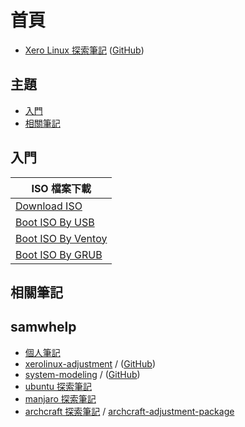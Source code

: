 
# 首頁

* [Xero Linux 探索筆記](https://samwhelp.github.io/note-about-xerolinux/) ([GitHub](https://github.com/samwhelp/note-about-xerolinux))


## 主題

* [入門](#入門)
* [相關筆記](#相關筆記)


## 入門

| ISO 檔案下載 |
| --- |
| [Download ISO](https://samwhelp.github.io/note-about-xerolinux/read/start/download/download_iso.html) |
| [Boot ISO By USB](https://samwhelp.github.io/note-about-xerolinux/read/start/download/boot_iso_by_usb.html) |
| [Boot ISO By Ventoy](https://samwhelp.github.io/note-about-xerolinux/read/start/download/boot_iso_by_ventoy.html) |
| [Boot ISO By GRUB](https://samwhelp.github.io/note-about-xerolinux/read/start/download/boot_iso_by_grub.html) |


## 相關筆記

## samwhelp

* [個人筆記](https://samwhelp.github.io/book/)
* [xerolinux-adjustment](https://samwhelp.github.io/xerolinux-adjustment/) / ([GitHub](https://github.com/samwhelp/xerolinux-adjustment))
* [system-modeling](https://samwhelp.github.io/system-modeling/) / ([GitHub](https://github.com/samwhelp/system-modeling))
* [ubuntu 探索筆記](https://samwhelp.github.io/note-about-ubuntu/)
* [manjaro 探索筆記](https://samwhelp.github.io/note-about-manjaro/)
* [archcraft 探索筆記](https://samwhelp.github.io/note-about-archcraft/) / [archcraft-adjustment-package](https://github.com/samwhelp/archcraft-adjustment-package)
